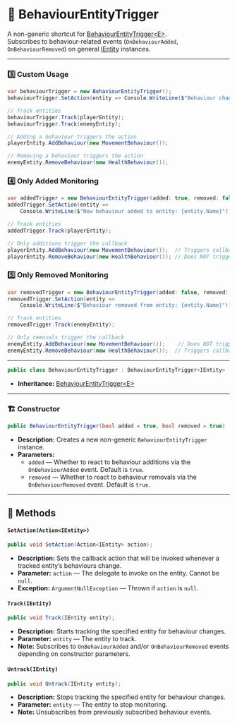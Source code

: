 # 🧩 BehaviourEntityTrigger

A non-generic shortcut for [BehaviourEntityTrigger\<E>](BehaviourEntityTrigger%601.md).  
Subscribes to behaviour-related events (`OnBehaviourAdded`, `OnBehaviourRemoved`) on general [IEntity](../Entities/IEntity.md) instances.

---


<div id="ex3"></div>

### 3️⃣ Custom Usage

```csharp
var behaviourTrigger = new BehaviourEntityTrigger();
behaviourTrigger.SetAction(entity => Console.WriteLine($"Behaviour changed on entity: {entity.Name}"));

// Track entities
behaviourTrigger.Track(playerEntity);
behaviourTrigger.Track(enemyEntity);

// Adding a behaviour triggers the action
playerEntity.AddBehaviour(new MovementBehaviour());

// Removing a behaviour triggers the action
enemyEntity.RemoveBehaviour(new HealthBehaviour());
```


### 4️⃣ Only Added Monitoring

```csharp
var addedTrigger = new BehaviourEntityTrigger(added: true, removed: false);
addedTrigger.SetAction(entity =>
    Console.WriteLine($"New behaviour added to entity: {entity.Name}"));

// Track entities
addedTrigger.Track(playerEntity);

// Only additions trigger the callback
playerEntity.AddBehaviour(new MovementBehaviour());  // Triggers callback
playerEntity.RemoveBehaviour(new HealthBehaviour()); // Does NOT trigger
```

### 5️⃣ Only Removed Monitoring

```csharp
var removedTrigger = new BehaviourEntityTrigger(added: false, removed: true);
removedTrigger.SetAction(entity =>
    Console.WriteLine($"Behaviour removed from entity: {entity.Name}"));

// Track entities
removedTrigger.Track(enemyEntity);

// Only removals trigger the callback
enemyEntity.AddBehaviour(new MovementBehaviour());    // Does NOT trigger
enemyEntity.RemoveBehaviour(new HealthBehaviour());  // Triggers callback
```


---

```csharp
public class BehaviourEntityTrigger : BehaviourEntityTrigger<IEntity>
```

- **Inheritance:** [BehaviourEntityTrigger\<E>](BehaviourEntityTrigger%601.md)

---

### 🏗️ Constructor

```csharp
public BehaviourEntityTrigger(bool added = true, bool removed = true)
```

- **Description:** Creates a new non-generic `BehaviourEntityTrigger` instance.
- **Parameters:**
    - `added` — Whether to react to behaviour additions via the `OnBehaviourAdded` event. Default is `true`.
    - `removed` — Whether to react to behaviour removals via the `OnBehaviourRemoved` event. Default is `true`.

---

## 🏹 Methods

#### `SetAction(Action<IEntity>)`

```csharp
public void SetAction(Action<IEntity> action);
```

- **Description:** Sets the callback action that will be invoked whenever a tracked entity’s behaviours change.
- **Parameter:** `action` — The delegate to invoke on the entity. Cannot be `null`.
- **Exception:** `ArgumentNullException` — Thrown if `action` is `null`.

#### `Track(IEntity)`

```csharp
public void Track(IEntity entity);
```

- **Description:** Starts tracking the specified entity for behaviour changes.
- **Parameter:** `entity` — The entity to track.
- **Note:** Subscribes to `OnBehaviourAdded` and/or `OnBehaviourRemoved` events depending on constructor parameters.

#### `Untrack(IEntity)`

```csharp
public void Untrack(IEntity entity);
```

- **Description:** Stops tracking the specified entity for behaviour changes.
- **Parameter:** `entity` — The entity to stop monitoring.
- **Note:** Unsubscribes from previously subscribed behaviour events.